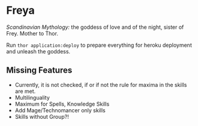 Freya
=====

*Scandinavian Mythology:* the goddess of love and of the night, sister of Frey. Mother to Thor.

Run `thor application:deploy` to prepare everything for heroku deployment and unleash the goddess.

Missing Features
----------------

* Currently, it is not checked, if or if not the rule for maxima in the skills are met.
* Multilinguality
* Maximum for Spells, Knowledge Skills
* Add Mage/Technomancer only skills
* Skills without Group?!